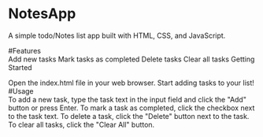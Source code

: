 # NotesApp


A simple todo/Notes list app built with HTML, CSS, and JavaScript.

#Features <br>
Add new tasks
Mark tasks as completed
Delete tasks
Clear all tasks
Getting Started

Open the index.html file in your web browser.
Start adding tasks to your list!
<br>
#Usage <br>
To add a new task, type the task text in the input field and click the "Add" button or press Enter.
To mark a task as completed, click the checkbox next to the task text.
To delete a task, click the "Delete" button next to the task.
To clear all tasks, click the "Clear All" button.

